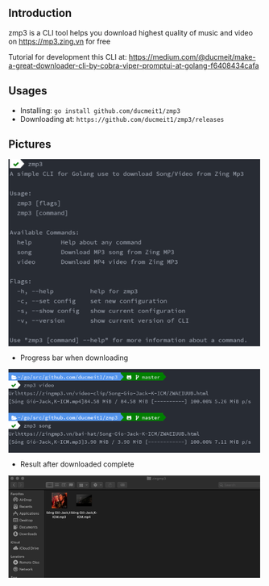 ## Introduction

zmp3 is a CLI tool helps you download highest quality of music and video on https://mp3.zing.vn for free

Tutorial for development this CLI at: https://medium.com/@ducmeit/make-a-great-downloader-cli-by-cobra-viper-promptui-at-golang-f6408434cafa

## Usages

- Installing: `go install github.com/ducmeit1/zmp3`
- Downloading at: `https://github.com/ducmeit1/zmp3/releases`

## Pictures

<img src="png/demo.png" width="500" align="center">

- Progress bar when downloading

<img src="png/progress.png" width="500" align="center">

- Result after downloaded complete

<img src="png/result.png" width="500" align="center">

